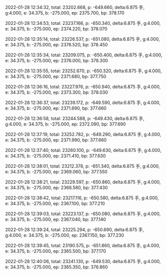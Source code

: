 2022-01-28 12:34:32, total: 23202.668, p: -649.660, delta:6.875 手, g:4.000, e: 34.375, b: -275.000, ep: 2375.700, bp: 378.170

2022-01-28 12:34:53, total: 23237.166, p: -650.340, delta:6.875 手, g:4.000, e: 34.375, b: -275.000, ep: 2374.220, bp: 378.070

2022-01-28 12:35:14, total: 23226.537, p: -651.080, delta:6.875 手, g:4.000, e: 34.375, b: -275.000, ep: 2376.520, bp: 378.450

2022-01-28 12:35:34, total: 23209.075, p: -650.400, delta:6.875 手, g:4.000, e: 34.375, b: -275.000, ep: 2376.000, bp: 378.300

2022-01-28 12:35:55, total: 23252.670, p: -650.320, delta:6.875 手, g:4.000, e: 34.375, b: -275.000, ep: 2371.680, bp: 377.750

2022-01-28 12:36:16, total: 23227.976, p: -650.940, delta:6.875 手, g:4.000, e: 34.375, b: -275.000, ep: 2373.300, bp: 378.030

2022-01-28 12:36:37, total: 23239.172, p: -649.590, delta:6.875 手, g:4.000, e: 34.375, b: -275.000, ep: 2371.690, bp: 377.660

2022-01-28 12:36:58, total: 23244.588, p: -649.430, delta:6.875 手, g:4.000, e: 34.375, b: -275.000, ep: 2372.090, bp: 377.690

2022-01-28 12:37:19, total: 23252.782, p: -649.290, delta:6.875 手, g:4.000, e: 34.375, b: -275.000, ep: 2371.990, bp: 377.660

2022-01-28 12:37:40, total: 23260.100, p: -649.630, delta:6.875 手, g:4.000, e: 34.375, b: -275.000, ep: 2371.410, bp: 377.630

2022-01-28 12:38:01, total: 23212.378, p: -651.340, delta:6.875 手, g:4.000, e: 34.375, b: -275.000, ep: 2369.060, bp: 377.550

2022-01-28 12:38:21, total: 23229.597, p: -650.860, delta:6.875 手, g:4.000, e: 34.375, b: -275.000, ep: 2368.580, bp: 377.430

2022-01-28 12:38:42, total: 23217.116, p: -650.580, delta:6.875 手, g:4.000, e: 34.375, b: -275.000, ep: 2367.100, bp: 377.210

2022-01-28 12:39:03, total: 23223.137, p: -650.080, delta:6.875 手, g:4.000, e: 34.375, b: -275.000, ep: 2367.040, bp: 377.140

2022-01-28 12:39:24, total: 23225.294, p: -650.690, delta:6.875 手, g:4.000, e: 34.375, b: -275.000, ep: 2367.150, bp: 377.230

2022-01-28 12:39:45, total: 23190.575, p: -651.860, delta:6.875 手, g:4.000, e: 34.375, b: -275.000, ep: 2365.500, bp: 377.170

2022-01-28 12:40:06, total: 23241.130, p: -649.530, delta:6.875 手, g:4.000, e: 34.375, b: -275.000, ep: 2365.350, bp: 376.860